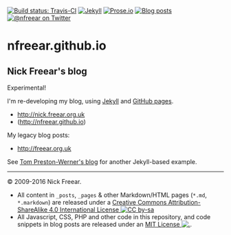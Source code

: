 
[![Build status: Travis-CI][travis-icon]][travis-ci]
[![Jekyll][jekyll-icon]][jekyll]
[![Prose.io][prose-icon]][prose.io]
[![Blog posts][blog-icon]][blog]
[![@nfreear on Twitter][twit-icon]][twitter]


# nfreear.github.io

## Nick Freear's blog

Experimental!

I'm re-developing my blog, using [Jekyll][] and [GitHub pages][].

*  <http://nick.freear.org.uk>
* (<http://nfreear.github.io>)


My legacy blog posts:

* <http://freear.org.uk>


See [Tom Preston-Werner's blog][tom] for another Jekyll-based example.


---

© 2009-2016 Nick Freear.

*  All content in `_posts`, `_pages` & other Markdown/HTML pages (`*.md`, `*.markdown`) are
   released under a [Creative Commons Attribution-ShareAlike 4.0 International License ![CC by-sa][cc-icon]][cc]
*  All Javascript, CSS, PHP and other code in this repository, and code snippets
   in blog posts are released under an [MIT License ![.][mit-icon]][mit license].


[cc]: http://creativecommons.org/licenses/by-sa/4.0/
[cc-icon-lg]: https://i.creativecommons.org/l/by-sa/4.0/88x31.png
[cc-icon-sm]: https://i.creativecommons.org/l/by-sa/4.0/80x15.png
[cc-icon]: https://licensebuttons.net/l/by-sa/4.0/80x15.png "Content: Creative Commons License"
[MIT License]: http://nfreear.mit-license.org/
[mit-icon]: https://img.shields.io/badge/license-MIT-blue.svg "Code: MIT License"
[Jekyll]: http://jekyllrb.com/ "Powered by Jekyll & GitHub pages"
[jekyll-icon]: https://img.shields.io/badge/powered_by-Jekyll-ca0303.svg#!-j-red
[Prose.io]: http://prose.io/ "Edited via Prose.io"
[prose-icon]: https://img.shields.io/badge/edited_via-Prose.io-73955c.svg#!-d-green
[blog]: http://nick.freear.org.uk
[blog-icon]:  http://nick.freear.org.uk/badge.svg
[twitter]: https://twitter.com/nfreear "@nfreear on Twitter"
[twit-icon]: https://img.shields.io/twitter/follow/nfreear.svg?style=social
[GitHub pages]: https://pages.github.com/
[tom]: https://github.com/mojombo/mojombo.github.io
[travis-icon]: https://travis-ci.org/nfreear/nfreear.github.io.svg
[travis-ci]: https://travis-ci.org/nfreear/nfreear.github.io "Build status – Travis-CI"
